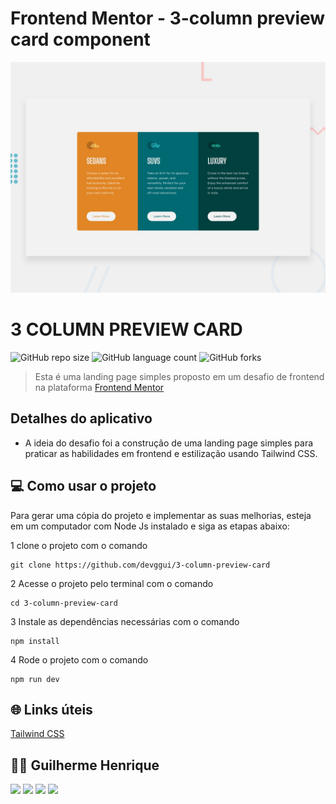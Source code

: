 # Frontend Mentor - 3-column preview card component

![Design preview for the 3-column preview card component coding challenge](./design/desktop-preview.jpg)

# 3 COLUMN PREVIEW CARD

![GitHub repo size](https://img.shields.io/github/repo-size/devggui/3-column-preview-card)
![GitHub language count](https://img.shields.io/github/languages/count/devggui/3-column-preview-card)
![GitHub forks](https://img.shields.io/github/forks/devggui/3-column-preview-card)


> Esta é uma landing page simples proposto em um desafio de frontend na plataforma [Frontend Mentor](https://www.frontendmentor.io)

## Detalhes do aplicativo

- A ideia do desafio foi a construção de uma landing page simples para praticar as habilidades em frontend e estilização usando Tailwind CSS.

## 💻 Como usar o projeto
Para gerar uma cópia do projeto e implementar as suas melhorias, esteja em um computador com Node Js instalado e siga as etapas abaixo:

1  clone o projeto com o comando 
```
git clone https://github.com/devggui/3-column-preview-card
``` 
2  Acesse o projeto pelo terminal com o comando 
```
cd 3-column-preview-card
```  
3  Instale as dependências necessárias com o comando
```
npm install
```

4  Rode o projeto com o comando
```
npm run dev
``` 

## 🌐 Links úteis
[Tailwind CSS](3-column-preview-card)  

## 🧑‍💻 Guilherme Henrique

[<img src="https://img.shields.io/badge/linkedin-%230077B5.svg?&style=for-the-badge&logo=linkedin&logoColor=white" />](https://www.linkedin.com/in/devggui)
[<img src=" https://img.shields.io/badge/GitHub-100000?style=for-the-badge&logo=github&logoColor=white" />](https://gthub.com/devggui)
[<img src="https://img.shields.io/badge/WhatsApp-25D366?style=for-the-badge&logo=whatsapp&logoColor=white"/>](http://wa.me/5514998619263)
[<img src="https://img.shields.io/website-up-down-green-red/http/shields.io.svg" height="28" />](https://devggui.netlify.app)